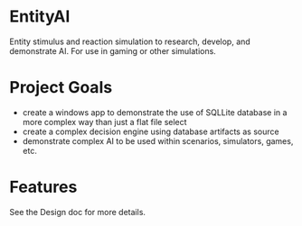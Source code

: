 # EntityAI
Entity stimulus and reaction simulation to research, develop, and demonstrate AI.  For use in gaming or other simulations.

# Project Goals
* create a windows app to demonstrate the use of SQLLite database in a more complex way than just a flat file select
* create a complex decision engine using database artifacts as source
* demonstrate complex AI to be used within scenarios, simulators, games, etc.

# Features
See the Design doc for more details.

